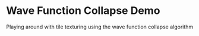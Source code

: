 # Wave Function Collapse Demo

Playing around with tile texturing using the wave function collapse algorithm
